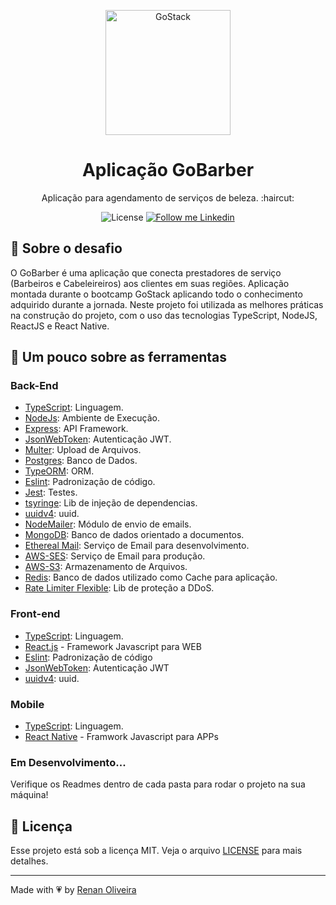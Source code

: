 <p align="center">
    <img alt="GoStack" src="https://rocketseat-cdn.s3-sa-east-1.amazonaws.com/bootcamp-header.png" width="200px" />
</p>

<h1 align="center">
  Aplicação GoBarber
</h1>

<p align="center">Aplicação para agendamento de serviços de beleza.  :haircut:</p>

<p align="center">
  <img alt="License" src="https://img.shields.io/badge/license-MIT-191A1E">

  <a href="https://www.linkedin.com/in/renansmoliveira/">
    <img alt="Follow me Linkedin" src="https://img.shields.io/badge/Follow%20up-renansmoliveira-191A1E?style=social&logo=linkedin">
  </a>
</p>

## :rocket: Sobre o desafio

O GoBarber é uma aplicação que conecta prestadores de serviço (Barbeiros e Cabeleireiros) aos clientes em suas regiões. Aplicação montada durante o bootcamp GoStack aplicando todo o conhecimento adquirido durante a jornada. Neste projeto foi utilizada as melhores práticas na construção do projeto, com o uso das tecnologias TypeScript, NodeJS, ReactJS e React Native.

## :pushpin: Um pouco sobre as ferramentas

### Back-End

- [TypeScript](https://www.typescriptlang.org/): Linguagem.
- [NodeJs](https://nodejs.org/en/): Ambiente de Execução.
- [Express](https://expressjs.com/): API Framework.
- [JsonWebToken](https://github.com/auth0/node-jsonwebtoken): Autenticação JWT.
- [Multer](https://github.com/expressjs/multer): Upload de Arquivos.
- [Postgres](https://www.postgresql.org/): Banco de Dados.
- [TypeORM](https://typeorm.io/#/): ORM.
- [Eslint](https://eslint.org/): Padronização de código.
- [Jest](https://jestjs.io/): Testes.
- [tsyringe](https://github.com/microsoft/tsyringe): Lib de injeção de dependencias.
- [uuidv4](https://github.com/thenativeweb/uuidv4#readme): uuid.
- [NodeMailer](https://nodemailer.com/about/): Módulo de envio de emails.
- [MongoDB](https://www.mongodb.com/): Banco de dados orientado a documentos.
- [Ethereal Mail](https://ethereal.email/): Serviço de Email para desenvolvimento.
- [AWS-SES](https://aws.amazon.com/pt/ses/): Serviço de Email para produção.
- [AWS-S3](https://aws.amazon.com/pt/s3/): Armazenamento de Arquivos.
- [Redis](https://redis.io/): Banco de dados utilizado como Cache para aplicação.
- [Rate Limiter Flexible](https://github.com/animir/node-rate-limiter-flexible): Lib de proteção a DDoS.

### Front-end

- [TypeScript](https://www.typescriptlang.org/): Linguagem.
- [React.js](https://reactjs.org/) - Framework Javascript para WEB
- [Eslint](https://eslint.org/): Padronização de código
- [JsonWebToken](https://github.com/auth0/node-jsonwebtoken): Autenticação JWT
- [uuidv4](https://github.com/thenativeweb/uuidv4#readme): uuid.

### Mobile

- [TypeScript](https://www.typescriptlang.org/): Linguagem.
- [React Native](https://facebook.github.io/react-native/) - Framwork Javascript para APPs

### **Em Desenvolvimento...**

Verifique os Readmes dentro de cada pasta para rodar o projeto na sua máquina!

## :memo: Licença

Esse projeto está sob a licença MIT. Veja o arquivo [LICENSE](https://github.com/lmaoclost/GoBarber/blob/master/LICENSE.md) para mais detalhes.

---

Made with :heartpulse: by [Renan Oliveira](https://github.com/lmaoclost)
